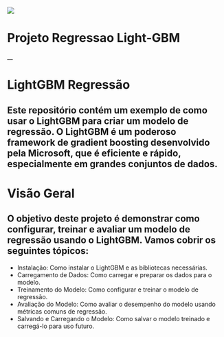 ![](https://lightgbm.readthedocs.io/en/stable/_images/LightGBM_logo_black_text.svg)
# Projeto Regressao Light-GBM
__
# LightGBM Regressão
## Este repositório contém um exemplo de como usar o LightGBM para criar um modelo de regressão. O LightGBM é um poderoso framework de gradient boosting desenvolvido pela Microsoft, que é eficiente e rápido, especialmente em grandes conjuntos de dados.

# Visão Geral
## O objetivo deste projeto é demonstrar como configurar, treinar e avaliar um modelo de regressão usando o LightGBM. Vamos cobrir os seguintes tópicos:

* Instalação: Como instalar o LightGBM e as bibliotecas necessárias.
* Carregamento de Dados: Como carregar e preparar os dados para o modelo.
* Treinamento do Modelo: Como configurar e treinar o modelo de regressão.
* Avaliação do Modelo: Como avaliar o desempenho do modelo usando métricas comuns de regressão.
* Salvando e Carregando o Modelo: Como salvar o modelo treinado e carregá-lo para uso futuro.
